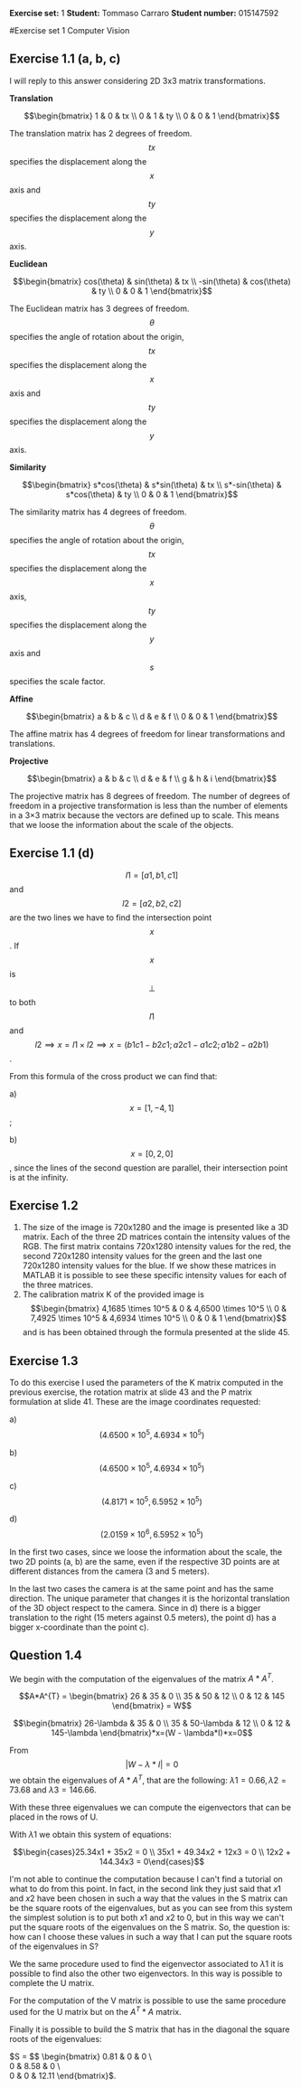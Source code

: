 **Exercise set:** 1 **Student:** Tommaso Carraro **Student number:** 015147592

#Exercise set 1 Computer Vision

## Exercise 1.1 (a, b, c)

I will reply to this answer considering 2D 3x3 matrix transformations.

**Translation**

$$\begin{bmatrix}
1 & 0 & tx \\
0 & 1 & ty \\
0 & 0 & 1 
\end{bmatrix}$$

The translation matrix has 2 degrees of freedom. $$tx$$ specifies the displacement along the $$x$$ axis and $$ty$$ specifies the displacement along the $$y$$ axis.

**Euclidean**

$$\begin{bmatrix}
cos(\theta) & sin(\theta) & tx \\
-sin(\theta) & cos(\theta) & ty \\
0 & 0 & 1 
\end{bmatrix}$$

The Euclidean matrix has 3 degrees of freedom. $$\theta$$ specifies the angle of rotation about the origin, $$tx$$ specifies the displacement along the $$x$$ axis and $$ty$$ specifies the displacement along the $$y$$ axis.

**Similarity**

$$\begin{bmatrix}
s*cos(\theta) & s*sin(\theta) & tx \\
s*-sin(\theta) & s*cos(\theta) & ty \\
0 & 0 & 1 
\end{bmatrix}$$

The similarity matrix has 4 degrees of freedom. $$\theta$$ specifies the angle of rotation about the origin, $$tx$$ specifies the displacement along the $$x$$ axis, $$ty$$ specifies the displacement along the $$y$$ axis and $$s$$ specifies the scale factor.

**Affine**

$$\begin{bmatrix}
a & b & c \\
d & e & f \\
0 & 0 & 1 
\end{bmatrix}$$

The affine matrix has 4 degrees of freedom for linear transformations and translations.

**Projective**

$$\begin{bmatrix}
a & b & c \\
d & e & f \\
g & h & i 
\end{bmatrix}$$

The projective matrix has 8 degrees of freedom. The number of degrees of freedom in a projective transformation is less than the number of elements in a 3×3 matrix because the vectors are defined up to scale. This means that we loose the information about the scale of the objects.

## Exercise 1.1 (d)

$$l1 = [a1,b1,c1] $$ and $$l2 = [a2,b2,c2]$$ are the two lines we have to find the intersection point $$x$$. If $$x$$ is $$\perp$$ to both $$l1$$ and $$l2 \implies x = l1 \times l2 \implies x = (b1c1-b2c1;a2c1-a1c2;a1b2-a2b1)$$.

From this formula of the cross product we can find that:

a) $$x = [1,-4,1]$$;

b) $$x = [0,2,0]$$, since the lines of the second question are parallel, their intersection point is at the infinity.

## Exercise 1.2

1. The size of the image is 720x1280 and the image is presented like a 3D matrix. Each of the three 2D matrices contain the intensity values of the RGB. The first matrix contains 720x1280 intensity values for the red, the second 720x1280 intensity values for the green and the last one 720x1280 intensity values for the blue. If we show these matrices in MATLAB it is possible to see these specific intensity values for each of the three matrices.
2. The calibration matrix K of the provided image is $$\begin{bmatrix}
   4,1685 \times 10^5 & 0 & 4,6500 \times 10^5 \\
   0 & 7,4925 \times 10^5 & 4,6934 \times 10^5 \\
   0 & 0 & 1 
   \end{bmatrix}$$ and is has been obtained through the formula presented at the slide 45.

## Exercise 1.3

To do this exercise I used the parameters of the K matrix computed in the previous exercise, the rotation matrix at slide 43 and the P matrix formulation at slide 41. These are the image coordinates requested:

a) $$(4.6500 \times 10^5, 4.6934 \times 10^5)$$

b) $$(4.6500 \times 10^5, 4.6934 \times 10^5)$$

c) $$(4.8171 \times 10^5, 6.5952 \times 10^5)$$

d) $$(2.0159 \times 10^6, 6.5952 \times 10^5)$$

In the first two cases, since we loose the information about the scale, the two 2D points (a, b) are the same, even if the respective 3D points are at different distances from the camera (3 and 5 meters).

In the last two cases the camera is at the same point and has the same direction. The unique parameter that changes it is the horizontal translation of the 3D object respect to the camera. Since in d) there is a bigger translation to the right (15 meters against 0.5 meters), the point d) has a bigger x-coordinate than the point c).

## Question 1.4

We begin with the computation of the eigenvalues of the matrix $A*A^{T}$.

$$A*A^{T} = \begin{bmatrix} 26 & 35 & 0 \\
35 & 50 & 12 \\
0 & 12 & 145 \end{bmatrix} = W$$

$$\begin{bmatrix} 26-\lambda & 35 & 0 \\
35 & 50-\lambda & 12 \\
0 & 12 & 145-\lambda \end{bmatrix}*x=(W - \lambda*I)*x=0$$

From $$|W-\lambda*I|=0$$ we obtain the eigenvalues of $A*A^{T}$, that are the following: $\lambda1 = 0.66, \lambda2=73.68$ and $\lambda3=146.66$.

With these three eigenvalues we can compute the eigenvectors that can be placed in the rows of U.

With $\lambda1$ we obtain this system of equations:

$$\begin{cases}25.34x1 + 35x2 = 0 \\
35x1 + 49.34x2 + 12x3 = 0 \\
12x2 + 144.34x3 = 0\end{cases}$$

I'm not able to continue the computation because I can't find a tutorial on what to do from this point. In fact, in the second link they just said that $x1$ and $x2$ have been chosen in such a way that the values in the S matrix can be the square roots of the eigenvalues, but as you can see from this system the simplest solution is to put both $x1$ and $x2$ to 0, but in this way we can't put the square roots of the eigenvalues on the S matrix. So, the question is: how can I choose these values in such a way that I can put the square roots of the eigenvalues in S?

We the same procedure used to find the eigenvector associated to $\lambda1$ it is possible to find also the other two eigenvectors. In this way is possible to complete the U matrix.

For the computation of the V matrix is possible to use the same procedure used for the U matrix but on the $A^{T}*A$ matrix.

Finally it is possible to build the S matrix that has in the diagonal the square roots of the eigenvalues:

$S = $$ \begin{bmatrix} 0.81 & 0 & 0 \\\
0 & 8.58 & 0 \\\
0 & 0 & 12.11 
\end{bmatrix}$.





